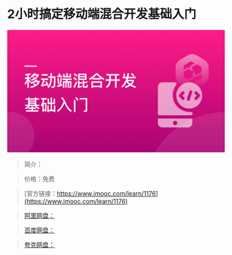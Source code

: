 # 2小时搞定移动端混合开发基础入门

![img](../../assets/5fe4430c0001d13505400304.jpg)

> 简介：

> 价格：免费

> [官方链接：https://www.imooc.com/learn/1176](https://www.imooc.com/learn/1176)

> [阿里网盘：]()

> [百度网盘：]()

> [夸克网盘：]()
